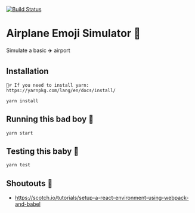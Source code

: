 [![Build Status](https://travis-ci.org/nathanemyers/airplane-emoji-simulator.svg?branch=master)](https://travis-ci.org/nathanemyers/airplane-emoji-simulator)

# Airplane Emoji Simulator 💯

Simulate a basic ✈️ airport

## Installation
```
💁‍♂️ If you need to install yarn: https://yarnpkg.com/lang/en/docs/install/
```
`yarn install`

## Running this bad boy 🛫
`yarn start`

## Testing this baby 🛬
`yarn test`

## Shoutouts 🙌
 - https://scotch.io/tutorials/setup-a-react-environment-using-webpack-and-babel
